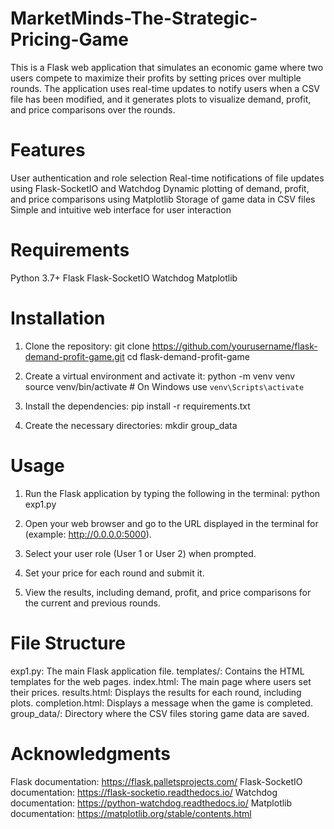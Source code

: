 # MarketMinds-The-Strategic-Pricing-Game


This is a Flask web application that simulates an economic game where two users compete to maximize their profits by setting prices over multiple rounds. The application uses real-time updates to notify users when a CSV file has been modified, and it generates plots to visualize demand, profit, and price comparisons over the rounds.

# Features
User authentication and role selection
Real-time notifications of file updates using Flask-SocketIO and Watchdog
Dynamic plotting of demand, profit, and price comparisons using Matplotlib
Storage of game data in CSV files
Simple and intuitive web interface for user interaction

# Requirements
Python 3.7+
Flask
Flask-SocketIO
Watchdog
Matplotlib


# Installation
1. Clone the repository:
   git clone https://github.com/yourusername/flask-demand-profit-game.git
   cd flask-demand-profit-game

2. Create a virtual environment and activate it:
   python -m venv venv
   source venv/bin/activate  # On Windows use `venv\Scripts\activate`

3. Install the dependencies:
   pip install -r requirements.txt
   
5. Create the necessary directories:
   mkdir group_data
   
# Usage
1. Run the Flask application by typing the following in the terminal:
python exp1.py
2. Open your web browser and go to the URL displayed in the terminal for (example: http://0.0.0.0:5000).

3. Select your user role (User 1 or User 2) when prompted.

4. Set your price for each round and submit it.

5. View the results, including demand, profit, and price comparisons for the current and previous rounds.

# File Structure
exp1.py: The main Flask application file.
templates/: Contains the HTML templates for the web pages.
index.html: The main page where users set their prices.
results.html: Displays the results for each round, including plots.
completion.html: Displays a message when the game is completed.
group_data/: Directory where the CSV files storing game data are saved.


# Acknowledgments
Flask documentation: https://flask.palletsprojects.com/
Flask-SocketIO documentation: https://flask-socketio.readthedocs.io/
Watchdog documentation: https://python-watchdog.readthedocs.io/
Matplotlib documentation: https://matplotlib.org/stable/contents.html
   
